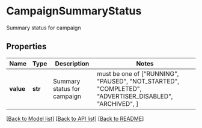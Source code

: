 # CampaignSummaryStatus

Summary status for campaign

## Properties
Name | Type | Description | Notes
------------ | ------------- | ------------- | -------------
**value** | **str** | Summary status for campaign |  must be one of ["RUNNING", "PAUSED", "NOT_STARTED", "COMPLETED", "ADVERTISER_DISABLED", "ARCHIVED", ]

[[Back to Model list]](../README.md#documentation-for-models) [[Back to API list]](../README.md#documentation-for-api-endpoints) [[Back to README]](../README.md)


